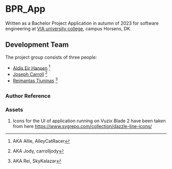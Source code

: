 # BPR_App
Written as a Bachelor Project Application in autumn of 2023 for software engineering at [VIA university college](https://via.dk), campus Horsens, DK.  

## Development Team
The project group consists of three people:

- [Aldís Eir Hansen](https://github.com/AlleyCatRacer) [^0]
- [Joseph Carroll](https://github.com/carrolljody) [^1]
- [Reimantas Tiuninas](https://github.com/SkyKalazar) [^2]

##

### Author Reference

[^0]: AKA Allie, AlleyCatRacer
[^1]: AKA Jody, carrolljody
[^2]: AKA Rei, SkyKalazar

### Assets

1. Icons for the UI of application running on Vuzix Blade 2 have been taken from here https://www.svgrepo.com/collection/dazzle-line-icons/
